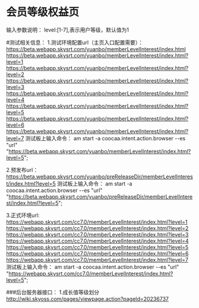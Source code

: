 # 会员等级权益页
输入参数说明：
level:[1-7],表示用户等级，默认值为1

#测试相关信息：
1.测试环境配置url（主页入口配置需要）：
https://beta.webapp.skysrt.com/yuanbo/memberLevelInterest/index.html
https://beta.webapp.skysrt.com/yuanbo/memberLevelInterest/index.html?level=1
https://beta.webapp.skysrt.com/yuanbo/memberLevelInterest/index.html?level=2
https://beta.webapp.skysrt.com/yuanbo/memberLevelInterest/index.html?level=3
https://beta.webapp.skysrt.com/yuanbo/memberLevelInterest/index.html?level=4
https://beta.webapp.skysrt.com/yuanbo/memberLevelInterest/index.html?level=5
https://beta.webapp.skysrt.com/yuanbo/memberLevelInterest/index.html?level=6
https://beta.webapp.skysrt.com/yuanbo/memberLevelInterest/index.html?level=7
测试板上输入命令：
am start -a coocaa.intent.action.browser --es "url"  "https://beta.webapp.skysrt.com/yuanbo/memberLevelInterest/index.html?level=5";

2.预发布url：
https://beta.webapp.skysrt.com/yuanbo/preReleaseDir/memberLevelInterest/index.html?level=5
测试板上输入命令：
am start -a coocaa.intent.action.browser --es "url"  "https://beta.webapp.skysrt.com/yuanbo/preReleaseDir/memberLevelInterest/index.html?level=5";

3.正式环境url:
https://webapp.skysrt.com/cc7.0/memberLevelInterest/index.html?level=1
https://webapp.skysrt.com/cc7.0/memberLevelInterest/index.html?level=2
https://webapp.skysrt.com/cc7.0/memberLevelInterest/index.html?level=3
https://webapp.skysrt.com/cc7.0/memberLevelInterest/index.html?level=4
https://webapp.skysrt.com/cc7.0/memberLevelInterest/index.html?level=5
https://webapp.skysrt.com/cc7.0/memberLevelInterest/index.html?level=6
https://webapp.skysrt.com/cc7.0/memberLevelInterest/index.html?level=7
测试板上输入命令：
am start -a coocaa.intent.action.browser --es "url"  "https://webapp.skysrt.com/cc7.0/memberLevelInterest/index.html?level=5";


###后台服务器接口：
1.成长值等级划分
http://wiki.skyoss.com/pages/viewpage.action?pageId=20236737